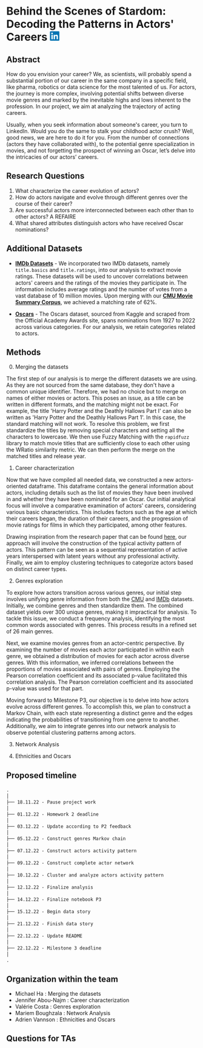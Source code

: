 # Behind the Scenes of Stardom: Decoding the Patterns in Actors' Careers  <img src="Data/Images/LinkedIn_logo_initials.png" alt="LinkedIn Logo" width="25" height="25">

## Abstract
How do you envision your career? We, as scientists, will probably spend a substantial portion of our career in the same company in a specific field, like pharma, robotics or data science for the most talented of us. For actors, the journey is more complex, involving potential shifts between diverse movie genres and marked by the inevitable highs and lows inherent to the profession. In our project, we aim at analyzing the trajectory of acting careers. 

Usually, when you seek information about someone's career, you turn to LinkedIn. Would you do the same to stalk your childhood actor crush? Well, good news, we are here to do it for you. From the number of connections (actors they have collaborated with), to the potential genre specialization in movies, and not forgetting the prospect of winning an Oscar, let’s delve into the intricacies of our actors’ careers. 

## Research Questions

1.	What characterize the career evolution of actors?
2.	How do actors navigate and evolve through different genres over the course of their career? 
3.	Are successful actors more interconnected between each other than to other actors? A REFAIRE
4.	What shared attributes distinguish actors who have received Oscar nominations?

## Additional Datasets 

- [**IMDb Datasets**](https://www.imdb.com/interfaces/) - We incorporated two IMDb datasets, namely `title.basics` and `title.ratings`, into our analysis to extract movie ratings. These datasets will be used to uncover correlations between actors' careers and the ratings of the movies they participate in. The information includes average ratings and the number of votes from a vast database of 10 million movies. Upon merging with our [**CMU Movie Summary Corpus**](http://www.cs.cmu.edu/~ark/personas/), we achieved a matching rate of 62%.

- [**Oscars**](https://www.kaggle.com/datasets/unanimad/the-oscar-award) - The Oscars dataset, sourced from Kaggle and scraped from the Official Academy Awards site, spans nominations from $1927$ to $2022$ across various categories. For our analysis, we retain categories related to actors.

## Methods

0. Merging the datasets

The first step of our analysis is to merge the different datasets we are using. As they are not sourced from the same database, they don't have a common unique identifier. Therefore, we had no choice but to merge on names of either movies or actors. This poses an issue, as a title can be written in different formats, and the matching might not be exact. For example, the title 'Harry Potter and the Deathly Hallows Part I' can also be written as 'Harry Potter and the Deathly Hallows Part 1'. In this case, the standard matching will not work. To resolve this problem, we first standardize the titles by removing special characters and setting all the characters to lowercase. We then use Fuzzy Matching with the `rapidfuzz` library to match movie titles that are sufficiently close to each other using the WRatio similarity metric. We can then perform the merge on the matched titles and release year.

1. Career characterization

Now that we have compiled all needed data, we constructed a new actors-oriented dataframe. This dataframe contains the general information about actors, including details such as the list of movies they have been involved in and whether they have been nominated for an Oscar. Our initial analytical focus will involve a comparative examination of actors' careers, considering various basic characteristics. This includes factors such as the age at which their careers began, the duration of their careers, and the progression of movie ratings for films in which they participated, among other features.

Drawing inspiration from the research paper that can be found [here](https://www.nature.com/articles/s41467-019-10213-0), our approach will involve the construction of the typical activity pattern of actors. This pattern can be seen as a sequential representation of active years interspersed with latent years without any professional activity. Finally, we aim to employ clustering techniques to categorize actors based on distinct career types.

2. Genres exploration

To explore how actors transition across various genres, our initial step involves unifying genre information from both the [CMU](http://www.cs.cmu.edu/~ark/personas/) and [IMDb](https://www.imdb.com/interfaces/) datasets. Initially, we combine genres and then standardize them. The combined dataset yields over 300 unique genres, making it impractical for analysis. To tackle this issue, we conduct a frequency analysis, identifying the most common words associated with genres. This process results in a refined set of 26 main genres.

Next, we examine movies genres from an actor-centric perspective. By examining the number of movies each actor participated in within each genre, we obtained a distribution of movies for each actor across diverse genres. With this information, we inferred correlations between the proportions of movies associated with pairs of genres. Employing the Pearson correlation coefficient and its associated p-value facilitated this correlation analysis. The Pearson correlation coefficient and its associated p-value was used for that part. 

Moving forward to Milestone P3, our objective is to delve into how actors evolve across different genres. To accomplish this, we plan to construct a Markov Chain, with each state representing a distinct genre and the edges indicating the probabilities of transitioning from one genre to another. Additionally, we aim to integrate genres into our network analysis to observe potential clustering patterns among actors.

3. Network Analysis



4. Ethnicities and Oscars

## Proposed timeline

```
.
│  
├── 18.11.22 - Pause project work
│  
├── 01.12.22 - Homework 2 deadline
│  
├── 03.12.22 - Update according to P2 feedback 
│    
├── 05.12.22 - Construct genres Markov chain 
│  
├── 07.12.22 - Construct actors activity pattern
│  
├── 09.12.22 - Construct complete actor network 
│  
├── 10.12.22 - Cluster and analyze actors activity pattern
│  
├── 12.12.22 - Finalize analysis
│   
├── 14.12.22 - Finalize notebook P3
│  
├── 15.12.22 - Begin data story
│  
├── 21.12.22 - Finish data story
│  
├── 22.12.22 - Update README
│  
├── 22.12.22 - Milestone 3 deadline
│ 
.
```

## Organization within the team

- Michael Ha : Merging the datasets
- Jennifer Abou-Najm : Career characterization
- Valérie Costa : Genres exploration
- Mariem Boughzala :  Network Analysis
- Adrien Vannson : Ethnicities and Oscars

## Questions for TAs



